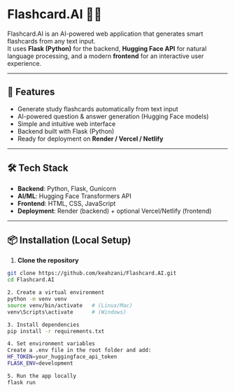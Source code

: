 # Flashcard.AI 🧠✨

Flashcard.AI is an AI-powered web application that generates smart flashcards from any text input.  
It uses **Flask (Python)** for the backend, **Hugging Face API** for natural language processing, and a modern **frontend** for an interactive user experience.  

---

## 🚀 Features
- Generate study flashcards automatically from text input
- AI-powered question & answer generation (Hugging Face models)
- Simple and intuitive web interface
- Backend built with Flask (Python)
- Ready for deployment on **Render / Vercel / Netlify**

---

## 🛠️ Tech Stack
- **Backend**: Python, Flask, Gunicorn  
- **AI/ML**: Hugging Face Transformers API  
- **Frontend**: HTML, CSS, JavaScript  
- **Deployment**: Render (backend) + optional Vercel/Netlify (frontend)

---

## 📦 Installation (Local Setup)

1. **Clone the repository**
```bash
git clone https://github.com/keahzani/Flashcard.AI.git
cd Flashcard.AI

2. Create a virtual environment
python -m venv venv
source venv/bin/activate   # (Linux/Mac)
venv\Scripts\activate      # (Windows)

3. Install dependencies
pip install -r requirements.txt

4. Set environment variables
Create a .env file in the root folder and add:
HF_TOKEN=your_huggingface_api_token
FLASK_ENV=development

5. Run the app locally
flask run
